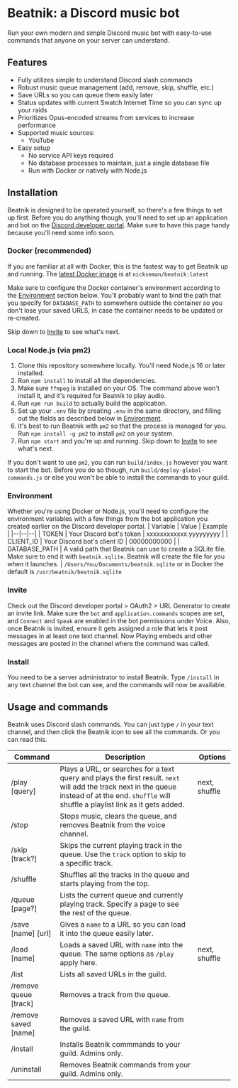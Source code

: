 # Beatnik: a Discord music bot

Run your own modern and simple Discord music bot with easy-to-use commands that anyone on your server can understand.

## Features
- Fully utilizes simple to understand Discord slash commands
- Robust music queue management (add, remove, skip, shuffle, etc.)
- Save URLs so you can queue them easily later
- Status updates with current Swatch Internet Time so you can sync up your raids
- Prioritizes Opus-encoded streams from services to increase performance
- Supported music sources:
	- YouTube
- Easy setup
	- No service API keys required
	- No database processes to maintain, just a single database file
	- Run with Docker or natively with Node.js

## Installation
Beatnik is designed to be operated yourself, so there's a few things to set up first. Before you do anything though, you'll need to set up an application and bot on the [Discord developer portal](https://discord.com/developers/applications).  Make sure to have this page handy because you'll need some info soon.

### Docker (recommended)
If you are familiar at all with Docker, this is the fastest way to get Beatnik up and running. The [latest Docker image](https://hub.docker.com/r/nickseman/beatnik) is at `nickseman/beatnik:latest`

Make sure to configure the Docker container's environment according to the [Environment](#Environment) section below. You'll probably want to bind the path that you specify for `DATABASE_PATH` to somewhere outside the container so you don't lose your saved URLS, in case the container needs to be updated or re-created.

Skip down to [Invite](#Invite) to see what's next.

### Local Node.js (via pm2)
1. Clone this repository somewhere locally. You'll need Node.js 16 or later installed.
2. Run `npm install` to install all the dependencies.
3. Make sure ``ffmpeg`` is installed on your OS. The command above won't install it, and it's required for Beatnik to play audio.
4. Run `npm run build` to actually build the application.
5. Set up your `.env` file by creating `.env` in the same directory, and filling out the fields as described below in [Environment](#Environment).
6. It's best to run Beatnik with `pm2` so that the process is managed for you. Run `npm install -g pm2` to install `pm2` on your system.
7. Run `npm start` and you're up and running. Skip down to [Invite](#Invite) to see what's next.

If you don't want to use `pm2`, you can run `build/index.js` however you want to start the bot. Before you do so though, run `build/deploy-global-commands.js` or else you won't be able to install the commands to your guild. 

### Environment
Whether you're using Docker or Node.js, you'll need to configure the environment variables with a few things from the bot application you created earlier on the Discord developer portal.
| Variable | Value | Example |
|--|--|--|
| TOKEN | Your Discord bot's token | xxxxxxxxxxxx.yyyyyyyyy | 
| CLIENT_ID | Your Discord bot's client ID | 00000000000 |
| DATABASE_PATH | A valid path that Beatnik can use to create a SQLite file. Make sure to end it with `beatnik.sqlite`. Beatnik will create the file for you when it launches. | `/Users/You/Documents/beatnik.sqlite` or in Docker the default is `/usr/beatnik/beatnik.sqlite`

### Invite
Check out the Discord developer portal > OAuth2 > URL Generator to create an invite link. Make sure the `bot` and `application.commands` scopes are set, and `Connect` and `Speak` are enabled in the bot permissions under Voice. Also, once Beatnik is invited, ensure it gets assigned a role that lets it post messages in at least one text channel. Now Playing embeds and other messages are posted in the channel where the command was called.

### Install
You need to be a server administrator to install Beatnik. Type `/install` in any text channel the bot can see, and the commands will now be available.

## Usage and commands

Beatnik uses Discord slash commands. You can just type `/` in your text channel, and then click the Beatnik icon to see all the commands. Or you can read this.

|Command| Description | Options |
|--|--|--|
| /play [query]  | Plays a URL, or searches for a text query and plays the first result. `next` will add the track next in the queue instead of at the end. `shuffle` will shuffle a playlist link as it gets added. | next, shuffle
| /stop  | Stops music, clears the queue, and removes Beatnik from the voice channel.  |  |
| /skip [track?]  | Skips the current playing track in the queue. Use the `track` option to skip to a specific track. | |
| /shuffle | Shuffles all the tracks in the queue and starts playing from the top. | |
| /queue [page?] | Lists the current queue and currently playing track. Specify a page to see the rest of the queue. | |
| /save [name] [url] | Gives a `name` to a URL so you can load it into the queue easily later. | |
| /load [name] | Loads a saved URL with `name` into the queue. The same options as `/play` apply here. | next, shuffle
| /list | Lists all saved URLs in the guild. | |
| /remove queue [track] | Removes a track from the queue. | |
| /remove saved [name] | Removes a saved URL with `name` from the guild. | |
| /install | Installs Beatnik commmands to your guild. Admins only. |
| /uninstall | Removes Beatnik commands from your guild. Admins only. |
 
